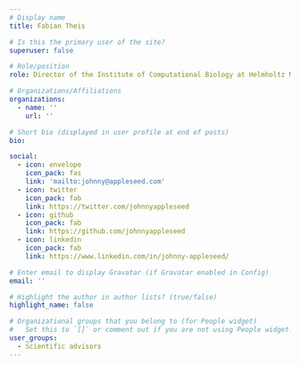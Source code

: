 ```yaml
---
# Display name
title: Fabian Theis

# Is this the primary user of the site?
superuser: false

# Role/position
role: Director of the Institute of Computational Biology at Helmholtz Munich

# Organizations/Affiliations
organizations:
  - name: ''
    url: ''

# Short bio (displayed in user profile at end of posts)
bio: 

social:
  - icon: envelope
    icon_pack: fas
    link: 'mailto:johnny@appleseed.com'
  - icon: twitter
    icon_pack: fab
    link: https://twitter.com/johnnyappleseed
  - icon: github
    icon_pack: fab
    link: https://github.com/johnnyappleseed
  - icon: linkedin
    icon_pack: fab
    link: https://www.linkedin.com/in/johnny-appleseed/

# Enter email to display Gravatar (if Gravatar enabled in Config)
email: ''

# Highlight the author in author lists? (true/false)
highlight_name: false

# Organizational groups that you belong to (for People widget)
#   Set this to `[]` or comment out if you are not using People widget.
user_groups:
  - Scientific advisors
---
```


